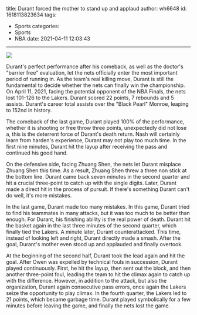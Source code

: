 title: Durant forced the mother to stand up and applaud
author: wh6648
id: 1618113823634
tags: 
- Sports
categories: 
- Sports
- NBA
date: 2021-04-11 12:03:43
---
![](https://p3.itc.cn/images01/20210411/df9598ec09524e4b9d4a945a4c6ceb37.jpeg)


Durant's perfect performance after his comeback, as well as the doctor's "barrier free" evaluation, let the nets officially enter the most important period of running in. As the team's real killing move, Durant is still the fundamental to decide whether the nets can finally win the championship. On April 11, 2021, facing the potential opponent of the NBA Finals, the nets lost 101-126 to the Lakers. Durant scored 22 points, 7 rebounds and 5 assists. Durant's career total assists over the "Black Pearl" Monroe, leaping to 152nd in history.

The comeback of the last game, Durant played 100% of the performance, whether it is shooting or free throw three points, unexpectedly did not lose a, this is the deterrent force of Durant's death return. Nash will certainly learn from harden's experience, Durant may not play too much time. In the first nine minutes, Durant hit the layup after receiving the pass and continued his good hand.

On the defensive side, facing Zhuang Shen, the nets let Durant misplace Zhuang Shen this time. As a result, Zhuang Shen threw a three non stick at the bottom line. Durant came back seven minutes in the second quarter and hit a crucial three-point to catch up with the single digits. Later, Durant made a direct hit in the process of pursuit. If there's something Durant can't do well, it's more mistakes.

In the last game, Durant made too many mistakes. In this game, Durant tried to find his teammates in many attacks, but it was too much to be better than enough. For Durant, his finishing ability is the real power of death. Durant hit the basket again in the last three minutes of the second quarter, which finally tied the Lakers. A minute later, Durant counterattacked. This time, instead of looking left and right, Durant directly made a smash. After the goal, Durant's mother even stood up and applauded and finally overtook.

At the beginning of the second half, Durant took the lead again and hit the goal. After Owen was expelled by technical fouls in succession, Durant played continuously. First, he hit the layup, then sent out the block, and then another three-point foul, leading the team to hit the climax again to catch up with the difference. However, in addition to the attack, but also the organization, Durant again consecutive pass errors, once again the Lakers seize the opportunity to play climax. In the fourth quarter, the Lakers led to 21 points, which became garbage time. Durant played symbolically for a few minutes before leaving the game, and finally the nets lost the game.

